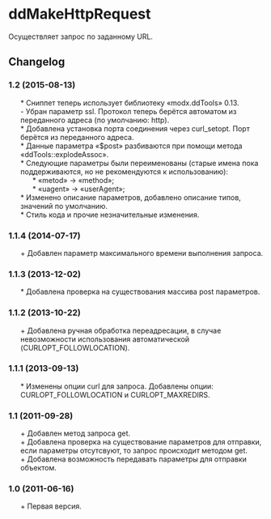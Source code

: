 # ddMakeHttpRequest
Осуществляет запрос по заданному URL.

## Changelog
### 1.2 (2015-08-13)

* \* Сниппет теперь использует библиотеку «modx.ddTools» 0.13.
* \- Убран параметр ssl. Протокол теперь берётся автоматом из переданного адреса (по умолчанию: http).
* \* Добавлена установка порта соединения через curl_setopt. Порт берётся из переданного адреса.
* \* Данные параметра «$post» разбиваются при помощи метода «ddTools::explodeAssoc».
* \* Следующие параметры были переименованы (старые имена пока поддерживаются, но не рекомендуются к использованию):
	* \* «metod» → «method»;
	* \* «uagent» → «userAgent»;
* \* Изменено описание параметров, добавлено описание типов, значений по умолчанию.
* \* Стиль кода и прочие незначительные изменения.

### 1.1.4 (2014-07-17)
* \+ Добавлен параметр максимального времени выполнения запроса.

### 1.1.3 (2013-12-02)
* \* Добавлена проверка на существования массива post параметров.

### 1.1.2 (2013-10-22)
* \+ Добавлена ручная обработка переадресации, в случае невозможности использования автоматической (CURLOPT_FOLLOWLOCATION).

### 1.1.1 (2013-09-13)
* \* Изменены опции curl для запроса. Добавлены опции: CURLOPT_FOLLOWLOCATION и CURLOPT_MAXREDIRS.

### 1.1 (2011-09-28)
* \+ Добавлен метод запроса get.
* \+ Добавлена проверка на существование параметров для отправки, если параметры отсутсвуют, то запрос происходит методом get.
* \+ Добавлена возможность передавать параметры для отправки объектом.

### 1.0 (2011-06-16)
* \+ Первая версия.

<style>ul{list-style:none;}</style>
